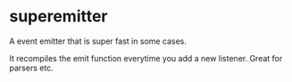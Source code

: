 # superemitter

A event emitter that is super fast in some cases.

It recompiles the emit function everytime you add a new listener. Great for
parsers etc.
